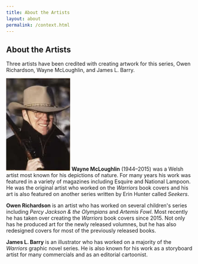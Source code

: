 ```yaml
---
title: About the Artists
layout: about
permalink: /context.html
---
```


## About the Artists

Three artists have been credited with creating artwork for this series, Owen Richardson, Wayne McLoughlin, and James L. Barry.

![image](/objects/wayne_mcloughlin.PNG) **Wayne McLoughlin** (1944–2015) was a Welsh artist most known for his depictions of nature. For many years his work was featured in a variety of magazines including Esquire and National Lampoon. He was the original artist who worked on the *Warriors* book covers and his art is also featured on another series written by Erin Hunter called *Seekers*.

**Owen Richardson** is an artist who has worked on several children's series including *Percy Jackson & the Olympians* and *Artemis Fowl*. Most recently he has taken over creating the *Warriors* book covers since 2015. Not only has he produced art for the newly released volumnes, but he has also redesigned covers for most of the previously released books.

**James L. Barry** is an illustrator who has worked on a majority of the *Warriors* graphic novel series. He is also known for his work as a storyboard artist for many commercials and as an editorial cartoonist.

